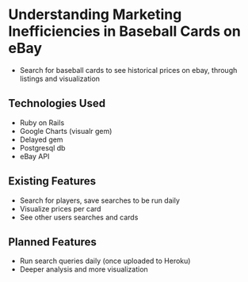 # Understanding Marketing Inefficiencies in Baseball Cards on eBay

* Search for baseball cards to see historical prices on ebay, through listings and visualization

## Technologies Used

* Ruby on Rails
* Google Charts (visualr gem)
* Delayed gem
* Postgresql db
* eBay API

## Existing Features

* Search for players, save searches to be run daily
* Visualize prices per card
* See other users searches and cards

## Planned Features

* Run search queries daily (once uploaded to Heroku)
* Deeper analysis and more visualization